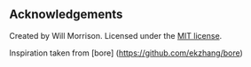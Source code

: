 ## Acknowledgements

Created by Will Morrison. Licensed under the [MIT license](LICENSE).

Inspiration taken from [bore] (https://github.com/ekzhang/bore)

